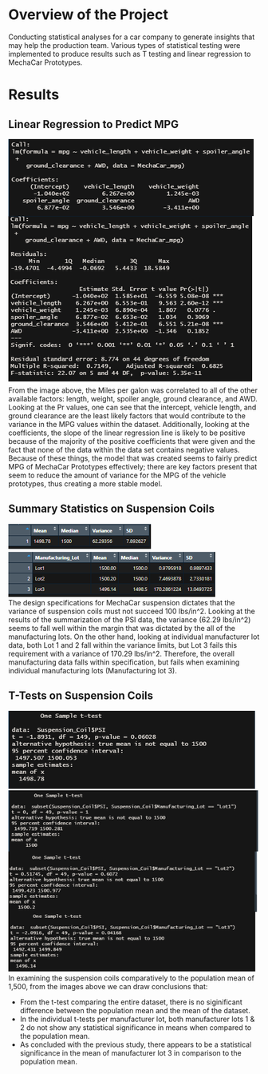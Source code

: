 # Overview of the Project
Conducting statistical analyses for a car company to generate insights that may help the production team. Various types of statistical testing were implemented to produce results such as T testing and linear regression to MechaCar Prototypes.

# Results
## Linear Regression to Predict MPG
![results](https://github.com/pmercado625/MechaCar_Statistical_Analysis/blob/main/images/D1.png?raw=true)  
From the image above, the Miles per galon was correlated to all of the other available factors: length, weight, spoiler angle, ground clearance, and AWD. Looking at the Pr values, one can see that the intercept, vehicle length, and ground clearance are the least likely factors that would contribute to the variance in the MPG values within the dataset. Additionally, looking at the coefficients, the slope of the linear regression line is likely to be positive because of the majority of the positive coefficients that were given and the fact that none of the data within the data set contains negative values. Because of these things, the model that was created seems to fairly predict MPG of MechaCar Prototypes effectively; there are key factors present that seem to reduce the amount of variance for the MPG of the vehicle prototypes, thus creating a more stable model.
## Summary Statistics on Suspension Coils
![results](https://github.com/pmercado625/MechaCar_Statistical_Analysis/blob/main/images/D2Total.png?raw=true)
![results](https://github.com/pmercado625/MechaCar_Statistical_Analysis/blob/main/images/D2Lot.png?raw=true)  
The design specifications for MechaCar suspension dictates that the variance of suspension coils must not succeed 100 lbs/in^2.  Looking at the results of the summarization of the PSI data, the variance (62.29 lbs/in^2) seems to fall well within the margin that was dictated by the all of the manufacturing lots. On the other hand, looking at individual manufacturer lot data, both Lot 1 and 2 fall within the variance limits, but Lot 3 fails this requirement with a variance of 170.29 lbs/in^2. Therefore, the overall manufacturing data falls within specification, but fails when examining individual manufacturing lots (Manufacturing lot 3).
## T-Tests on Suspension Coils
![results](https://github.com/pmercado625/MechaCar_Statistical_Analysis/blob/main/images/D3total.png?raw=true)
![results](https://github.com/pmercado625/MechaCar_Statistical_Analysis/blob/main/images/D3PerM.png?raw=true)  
In examining the suspension coils comparatively to the population mean of 1,500, from the images above we can draw conclusions that:  
- From the t-test comparing the entire dataset, there is no siginificant difference between the population mean and the mean of the dataset.
- In the individual t-tests per manufacturer lot, both manufacturer lots 1 & 2 do not show any statistical significance in means when compared to the population mean.
- As concluded with the previous study, there appears to be a statistical significance in the mean of manufacturer lot 3 in comparison to the population mean.  


